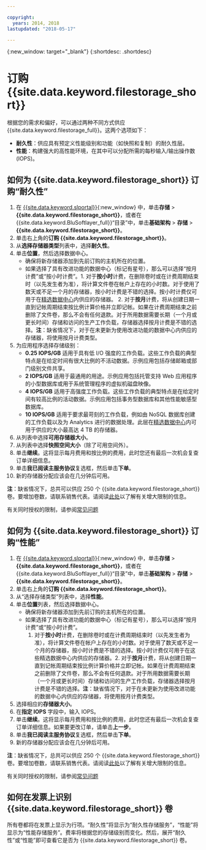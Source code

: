 ```yaml
---

copyright:
  years: 2014, 2018
lastupdated: "2018-05-17"

---
```

{:new_window: target="_blank"}
{:shortdesc: .shortdesc}

# 订购 {{site.data.keyword.filestorage_short}} 

根据您的需求和偏好，可以通过两种不同方式供应 {{site.data.keyword.filestorage_full}}。这两个选项如下：

- **耐久性**：供应具有预定义性能级别和功能（如快照和复制）的耐久性层。
- **性能**：构建强大的高性能环境，在其中可以分配所需的每秒输入/输出操作数 (IOPS)。

## 如何为 {{site.data.keyword.filestorage_short}} 订购“耐久性”

1. 在 [{{site.data.keyword.slportal}}](https://control.softlayer.com/){:new_window} 中，单击**存储** > **{{site.data.keyword.filestorage_short}}**，或者在 {{site.data.keyword.BluSoftlayer_full}}“目录”中，单击**基础架构** > **存储** > **{{site.data.keyword.filestorage_short}}**。
2. 单击右上角的**订购 {{site.data.keyword.filestorage_short}}**。 
3. 从**选择存储器类型**列表中，选择**耐久性**。
4. 单击**位置**，然后选择数据中心。
   - 确保将新存储器添加到先前订购的主机所在的位置。
   - 如果选择了具有改进功能的数据中心（标记有星号），那么可以选择“按月计费”或“按小时计费”。1. 对于**按小时**计费，在删除卷时或在计费周期结束时（以先发生者为准），将计算文件卷在帐户上存在的小时数。对于使用了数天或不足一个月的存储器，按小时计费是不错的选择。按小时计费仅可用于在[精选数据中心](new-ibm-block-and-file-storage-location-and-features.html)内供应的存储器。 
     2. 对于**按月**计费，将从创建日期一直到记帐周期结束按比例计算价格并立即记帐。如果在计费周期结束之前删除了文件卷，那么不会有任何退款。对于所用数据需要长期（一个月或更长时间）存储和访问的生产工作负载，存储器选择按月计费是不错的选择。**注**：缺省情况下，对于在未更新为使用改进功能的数据中心内供应的存储器，将使用按月计费类型。
5. 为应用程序选择存储级别：
    - **0.25 IOPS/GB** 适用于具有低 I/O 强度的工作负载。这些工作负载的典型特点是在给定时间有很大比例的不活动数据。示例应用包括存储邮箱或部门级别文件共享。
    - **2 IOPS/GB** 适用于最通用的用途。示例应用包括托管支持 Web 应用程序的小型数据库或用于系统管理程序的虚拟机磁盘映像。
    - **4 IOPS/GB** 适用于高强度工作负载。这些工作负载的典型特点是在给定时间有较高比例的活动数据。示例应用包括事务型数据库和其他性能敏感型数据库。
    - **10 IOPS/GB** 适用于要求最苛刻的工作负载，例如由 NoSQL 数据库创建的工作负载以及为 Analytics 进行的数据处理。此层在[精选数据中心](new-ibm-block-and-file-storage-location-and-features.html)内可用于供应的大小最高达 4 TB 的存储器。
6. 从列表中选择**可用存储器大小**。
7. 从列表中选择**快照空间大小**（除了可用空间外）。
8. 单击**继续**。这将显示每月费用和按比例的费用，此时您还有最后一次机会复查订单详细信息。
9. 单击**我已阅读主服务协议**复选框，然后单击**下单**。
10. 新的存储器分配应该会在几分钟后可用。

**注**：缺省情况下，总共可以供应 250 个 {{site.data.keyword.filestorage_short}} 卷。要增加卷数，请联系销售代表。请阅读[此处](managing-storage-limits.html)以了解有关增大限制的信息。

有关同时授权的限制，请参阅[常见问题](File-Storage-FAQ.html)

## 如何为 {{site.data.keyword.filestorage_short}} 订购“性能”

1. 在 [{{site.data.keyword.slportal}}](https://control.softlayer.com/){:new_window} 中，单击**存储** > **{{site.data.keyword.filestorage_short}}**，或者在 {{site.data.keyword.BluSoftlayer_full}}“目录”中，单击**基础架构** > **存储** > **{{site.data.keyword.filestorage_short}}**。
2. 单击右上角的**订购 {{site.data.keyword.filestorage_short}}**。 
3. 从“选择存储类型”列表中，选择**性能**。
4. 单击**位置**列表，然后选择数据中心。
    - 确保将新存储器添加到先前订购的主机所在的位置。
    - 如果选择了具有改进功能的数据中心（标记有星号），那么可以选择“按月计费”或“按小时计费”。 
       1. 对于**按小时**计费，在删除卷时或在计费周期结束时（以先发生者为准），将计算文件卷在帐户上存在的小时数。对于使用了数天或不足一个月的存储器，按小时计费是不错的选择。按小时计费仅可用于在这些精选数据中心内供应的存储器。2. 对于**按月**计费，将从创建日期一直到记帐周期结束按比例计算价格并立即记帐。如果在计费周期结束之前删除了文件卷，那么不会有任何退款。对于所用数据需要长期（一个月或更长时间）存储和访问的生产工作负载，存储器选择按月计费是不错的选择。**注**：缺省情况下，对于在未更新为使用改进功能的数据中心内供应的存储器，将使用按月计费类型。  
5. 选择相应的**存储器大小**。
6. 在**指定 IOPS** 字段中，输入 IOPS。
7. 单击**继续**。这将显示每月费用和按比例的费用，此时您还有最后一次机会复查订单详细信息。如果要更改订单，请单击**上一步**。
8. 单击**我已阅读主服务协议**复选框，然后单击**下单**。
9. 新的存储器分配应该会在几分钟后可用。

**注**：缺省情况下，总共可以供应 250 个 {{site.data.keyword.filestorage_short}} 卷。要增加卷数，请联系销售代表。请阅读[此处](managing-storage-limits.html)以了解有关增大限制的信息。

有关同时授权的限制，请参阅[常见问题](File-Storage-FAQ.html)

## 如何在发票上识别 {{site.data.keyword.filestorage_short}} 卷

所有卷都将在发票上显示为行项。“耐久性”将显示为“耐久性存储服务”，“性能”将显示为“性能存储服务”。费率将根据您的存储级别而变化。然后，展开“耐久性”或“性能”即可查看它是否为 {{site.data.keyword.filestorage_short}} 卷。

